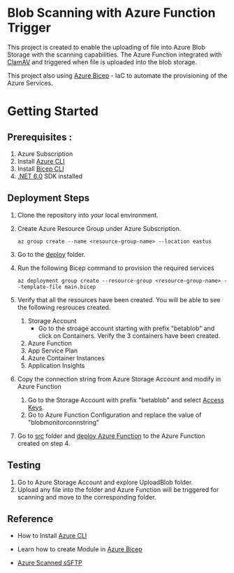# Blob Scanning with Azure Function Trigger
This project is created to enable the uploading of file into Azure Blob Storage with the scanning capabilities. The Azure Function integrated with [ClamAV](https://www.clamav.net/) and triggered when file is uploaded into the blob storage. 

This project also using [Azure Bicep](https://docs.microsoft.com/en-us/azure/azure-resource-manager/bicep/) - IaC to automate the provisioning of the Azure Services. 

# Getting Started

## Prerequisites : 

1. Azure Subscription
2. Install [Azure CLI](https://docs.microsoft.com/en-us/cli/azure/install-azure-cli-windows?tabs=azure-cli)
3. Install [Bicep CLI](https://docs.microsoft.com/en-us/azure/azure-resource-manager/bicep/install)
4. [.NET 6.0](https://dotnet.microsoft.com/en-us/download/dotnet/6.0) SDK installed

## Deployment Steps
1. Clone the repository into your local environment.
1. Create Azure Resource Group under Azure Subscription.
    ```
    az group create --name <resource-group-name> --location eastus
    ```
2. Go to the [deploy](deploy/) folder. 
3. Run the following Bicep command to provision the required services
    ```
    az deployment group create --resource-group <resource-group-name> --template-file main.bicep
    ```
4. Verify that all the resources have been created. You will be able to see the following resrouces created.
   1. Storage Account
      - Go to the stroage account starting with prefix "betablob" and click on Containers. Verify the 3 containers have been created. 
   2. Azure Function
   3. App Service Plan
   4. Azure Container Instances
   5. Application Insights



6. Copy the connection string from Azure Storage Account and modify in Azure Function
   1. Go to the Storage Account with prefix "betablob" and select [Access Keys](https://docs.microsoft.com/en-us/azure/storage/common/storage-account-keys-manage?tabs=azure-portal#view-account-access-keys).
   2. Go to Azure Function Configuration and replace the value of  "blobmonitorconnstring"

7. Go to [src](src/) folder and [deploy Azure Function](https://docs.microsoft.com/en-us/azure/azure-functions/create-first-function-vs-code-csharp?tabs=in-process#deploy-the-project-to-azure) to the Azure Function created on step 4. 

## Testing

1. Go to Azure Storage Account and explore UploadBlob folder.
2. Upload any file into the folder and Azure Function will be triggered for scanning and move to the corresponding folder.

## Reference

* How to Install [Azure CLI](https://docs.microsoft.com/en-us/cli/azure/install-azure-cli-windows?tabs=azure-cli)

* Learn how to create Module in [Azure Bicep](https://docs.microsoft.com/en-us/learn/modules/create-composable-bicep-files-using-modules/4-exercise-create-use-module?pivots=powershell)

* [Azure Scanned sSFTP](https://raw.githubusercontent.com/weixian-zhang/Azure-sSFTP/main/README.md) 